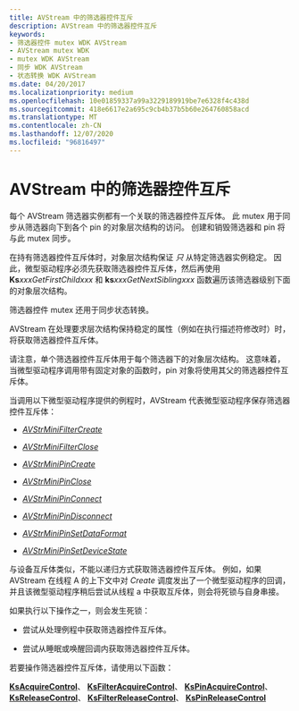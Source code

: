 ```yaml
---
title: AVStream 中的筛选器控件互斥
description: AVStream 中的筛选器控件互斥
keywords:
- 筛选器控件 mutex WDK AVStream
- AVStream mutex WDK
- mutex WDK AVStream
- 同步 WDK AVStream
- 状态转换 WDK AVStream
ms.date: 04/20/2017
ms.localizationpriority: medium
ms.openlocfilehash: 10e01859337a99a3229189919be7e6328f4c438d
ms.sourcegitcommit: 418e6617e2a695c9cb4b37b5b60e264760858acd
ms.translationtype: MT
ms.contentlocale: zh-CN
ms.lasthandoff: 12/07/2020
ms.locfileid: "96816497"
---
```

# <a name="filter-control-mutex-in-avstream"></a>AVStream 中的筛选器控件互斥





每个 AVStream 筛选器实例都有一个关联的筛选器控件互斥体。 此 mutex 用于同步从筛选器向下到各个 pin 的对象层次结构的访问。 创建和销毁筛选器和 pin 将与此 mutex 同步。

在持有筛选器控件互斥体时，对象层次结构保证 *只* 从特定筛选器实例稳定。 因此，微型驱动程序必须先获取筛选器控件互斥体，然后再使用 **Ks**_xxx_*_GetFirstChild_*_xxx_ 和 **ks**_xxx_*_GetNextSibling_*_xxx_ 函数遍历该筛选器级别下面的对象层次结构。

筛选器控件 mutex 还用于同步状态转换。

AVStream 在处理要求层次结构保持稳定的属性（例如在执行描述符修改时）时，将获取筛选器控件互斥体。

请注意，单个筛选器控件互斥体用于每个筛选器下的对象层次结构。 这意味着，当微型驱动程序调用带有固定对象的函数时，pin 对象将使用其父的筛选器控件互斥体。

当调用以下微型驱动程序提供的例程时，AVStream 代表微型驱动程序保存筛选器控件互斥体：

-   [*AVStrMiniFilterCreate*](/windows-hardware/drivers/ddi/ks/nc-ks-pfnksfilterirp)

-   [*AVStrMiniFilterClose*](/previous-versions/ff556307(v=vs.85))

-   [*AVStrMiniPinCreate*](/windows-hardware/drivers/ddi/ks/nc-ks-pfnkspinirp)

-   [*AVStrMiniPinClose*](/previous-versions/ff556329(v=vs.85))

-   [*AVStrMiniPinConnect*](/previous-versions/ff556332(v=vs.85))

-   [*AVStrMiniPinDisconnect*](/windows-hardware/drivers/ddi/ks/nc-ks-pfnkspinvoid)

-   [*AVStrMiniPinSetDataFormat*](/windows-hardware/drivers/ddi/ks/nc-ks-pfnkspinsetdataformat)

-   [*AVStrMiniPinSetDeviceState*](/windows-hardware/drivers/ddi/ks/nc-ks-pfnkspinsetdevicestate)

与设备互斥体类似，不能以递归方式获取筛选器控件互斥体。 例如，如果 AVStream 在线程 A 的上下文中对 *Create* 调度发出了一个微型驱动程序的回调，并且该微型驱动程序稍后尝试从线程 a 中获取互斥体，则会将死锁与自身串接。

如果执行以下操作之一，则会发生死锁：

-   尝试从处理例程中获取筛选器控件互斥体。

-   尝试从睡眠或唤醒回调内获取筛选器控件互斥体。

若要操作筛选器控件互斥体，请使用以下函数：

[**KsAcquireControl**](/windows-hardware/drivers/ddi/ks/nf-ks-ksacquirecontrol)、 [**KsFilterAcquireControl**](/windows-hardware/drivers/ddi/ks/nf-ks-ksfilteracquirecontrol)、 [**KsPinAcquireControl**](/windows-hardware/drivers/ddi/ks/nf-ks-kspinacquirecontrol)、 [**KsReleaseControl**](/windows-hardware/drivers/ddi/ks/nf-ks-ksreleasecontrol)、 [**KsFilterReleaseControl**](/windows-hardware/drivers/ddi/ks/nf-ks-ksfilterreleasecontrol)、 [**KsPinReleaseControl**](/windows-hardware/drivers/ddi/ks/nf-ks-kspinreleasecontrol)

 

